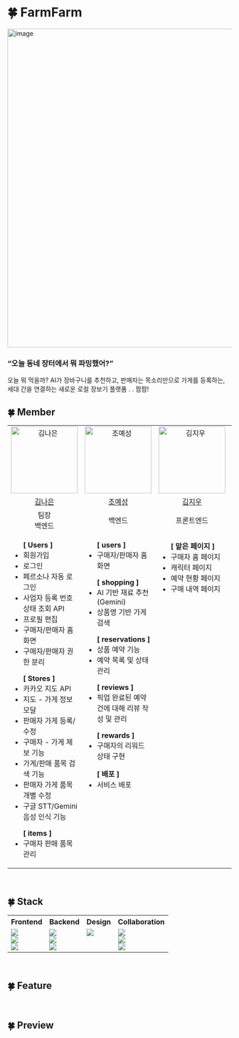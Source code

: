 # 🍀 FarmFarm
<img width="1277" height="716" alt="image" src="https://github.com/user-attachments/assets/67738bbb-9618-420d-9560-eae0fffd1486" />


### “오늘 동네 장터에서 뭐 파밍했어?”
오늘 뭐 먹을까? AI가 장바구니를 추천하고, 판매자는 목소리만으로 가게를 등록하는, <br>
세대 간을 연결하는 새로운 로컬 장보기 플랫폼 . .  팜팜!
<br />

## 🍀 Member

<table>
  <tr>
    <td align="center" min-width="200px">
      <a href="https://github.com/naeuun">
        <img alt="김나은" width="150px" alt="image" src="https://github.com/user-attachments/assets/43731894-75e2-4716-93c3-4f3361d5b1d6" />
      </a>
    </td>
    <td align="center"min-width="200px">
      <a href="https://github.com/zyecastle">
        <img alt="조예성" width="150px" alt="image" src="https://github.com/user-attachments/assets/fc06c948-61b0-4344-904f-e18e35092f5f" />
      </a>
    </td>
    <td align="center"min-width="200px">
      <a href="https://github.com/kimjiwoo1223">
      <img alt="김지우" width="150px" alt="image" src="https://github.com/user-attachments/assets/d3e90cee-caaf-4884-97f6-39cfbf1f7730" />
      </a>
    </td>
    <td align="center"width="200px">
      <a href="https://github.com/gjdbsdk">
        <img alt="허윤아" width="150px"alt="image" src="https://github.com/user-attachments/assets/a464187d-7646-4cc7-9deb-f61df54a42d9" />
      </a>
    </td>
    <td align="center"width="200px">
      <a href="https://github.com/yoonseo1605">
        <img alt="박윤서" width="150px" alt="image" src="https://github.com/user-attachments/assets/3fbfc2e7-a85a-417b-b544-bb3b1eed3ebf" />
      </a>
    </td>
  </tr>
  <tr>
    <td align="center">
      <a href="https://github.com/naeuun">
        김나은
      </a>
    </td>
    <td align="center">
      <a href="https://github.com/zyecastle">
        조예성
      </a>
    </td>
    <td align="center">
      <a href="https://github.com/kimjiwoo1223">
        김지우
      </a>
    </td>
    <td align="center">
      <a href="https://github.com/gjdbsdk">
        허윤아
      </a>
    </td>
    <td align="center">
      <a href="https://github.com/yoonseo1605">
        박윤서
      </a>
    </td>
  </tr>
  <tr>
    <td align="center">팀장<br />백엔드</td>
    <td align="center">백엔드</td>
    <td align="center">프론트엔드</td>
    <td align="center">프론트엔드</td>
    <td align="center">기획<br />디자인</td>
  </tr>
  <tr>
    <td valign="top">
      <ul>
        <b>[ Users ]</b>
        <li>회원가입</li>
        <li>로그인</li>
        <li>페르소나 자동 로그인</li>
        <li>사업자 등록 번호 상태 조회 API</li>
        <li>프로필 편집</li>
        <li>구매자/판매자 홈화면</li>
        <li>구매자/판매자 권한 분리</li>
      </ul>
      <ul>
        <b>[ Stores ]</b>
        <li>카카오 지도 API</li>
        <li>지도 - 가게 정보 모달</li>
        <li>판매자 가게 등록/수정</li>
        <li>구매자 - 가게 제보 기능</li>
        <li>가게/판매 품목 검색 기능</li>
        <li>판매자 가게 품목 개별 수정</li>
        <li>구글 STT/Gemini 음성 인식 기능</li>       
      </ul>
      <ul>
        <b>[ items ]</b>
        <li>구매자 판매 품목 관리</li>
      </ul>
    </td>
    <td valign="top">
      <ul>
        <b>[ users ]</b>
        <li>구매자/판매자 홈화면</li>
      </ul>
      <ul>
        <b>[ shopping ]</b>
        <li>AI 기반 재료 추천(Gemini)</li>
        <li>상품명 기반 가게 검색</li>
      </ul>
      <ul>
        <b>[ reservations ]</b>
        <li>상품 예약 기능</li>
        <li>예약 목록 및 상태 관리</li>
      </ul>
      <ul>
        <b>[ reviews ]</b>
        <li>픽업 완료된 예약 건에 대해 리뷰 작성 및 관리</li>
      </ul>
      <ul>
        <b>[ rewards ]</b>
        <li>구매자의 리워드 상태 구현</li>
      </ul>
      <ul>
        <b>[ 배포 ]</b>
        <li>서비스 배포</li>
      </ul>
    </td>
    <td valign="top">
      <ul>
        <b>[ 맡은 페이지 ]</b>
        <li>구매자 홈 페이지</li>
        <li>캐릭터 페이지</li>
        <li>예약 현황 페이지</li>
        <li>구매 내역 페이지</li>
      </ul>
    </td>
    <td valign="top">
      <ul>
        <b>[ 맡은 페이지 ]</b>
        <li>판매자 홈 페이지</li>
        <li>판매자, 구매자 지도 페이지</li>
        <li>가게 추가 페이지</li>
        <li>판매자 예약 페이지</li>
        <li>판매자 온보딩 페이지</li>
        <li>공통 온보딩</li>
        <li>AI(장보기) 페이지</li>
      </ul>
    </td>
    <td valign="top">
      <ul>
        <b>[ 기획 ]</b>
        <li>슬로건</li>
        <li>소개</li>
        <li>목적 및 배경</li>
        <li>타겟 사용자</li>
        <li>기대 효과</li>
        <li>페르소나 설정</li>
      </ul>
      <ul>
        <b>[ 디자인 ]</b>
        <li>로고</li>
        <li>캐릭터</li>
        <li>UI 스케치</li>
        <li>프로토타입</li>
        <li>발표자료 제작</li>
      </ul>
    </td>
  </tr>
</table>

<br />

## 🍀 Stack

<table>
  <tr>
    <th align="center">Frontend</th>
    <th align="center">Backend</th>
    <th align="center">Design</th>
    <th align="center">Collaboration</th>
  </tr>
  <tr>
    <td valign="top">
      <img src="https://img.shields.io/badge/html5-E34F26?style=for-the-badge&logo=html5&logoColor=white" /><br />
      <img src="https://img.shields.io/badge/css-663399?style=for-the-badge&logo=css&logoColor=white" /><br />
      <img src="https://img.shields.io/badge/javascript-F7DF1E?style=for-the-badge&logo=javascript&logoColor=black" /><br />
    </td>
    <td valign="top">
      <img src="https://img.shields.io/badge/python-3776AB?style=for-the-badge&logo=python&logoColor=white" /><br />
      <img src="https://img.shields.io/badge/django-092E20?style=for-the-badge&logo=django&logoColor=white" /><br />
      <img src="https://img.shields.io/badge/sqlite-003B57?style=for-the-badge&logo=sqlite&logoColor=white" /><br />
    </td>
    <td valign="top">
      <img src="https://img.shields.io/badge/Figma-F24E1E?style=for-the-badge&logo=figma&logoColor=white" /><br />
    </td>
    <td valign="top">
      <img src="https://img.shields.io/badge/github-181717?style=for-the-badge&logo=github&logoColor=white" /><br />
      <img src="https://img.shields.io/badge/Notion-000000?style=for-the-badge&logo=notion&logoColor=white" /><br />
      <img src="https://img.shields.io/badge/Discord-7289DA?style=for-the-badge&logo=discord&logoColor=white" /><br />
    </td>
  </tr>
</table>

<br />

## 🍀 Feature

<br />

## 🍀 Preview
